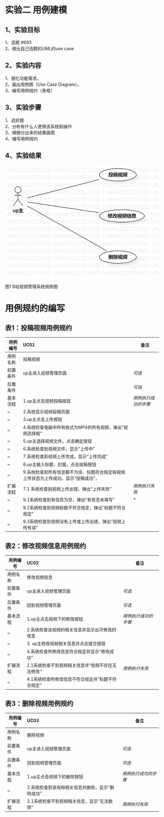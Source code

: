 # 实验二 用例建模

##  1、实验目标

1、选题 #693  
2、做出自己选题的UML的use case

##  2、实验内容

1、细化功能需求。      
2、画出用例图（Use Case Diagram）。      
3、编写用例规约（表格）    

##  3、实验步骤

1、选好题  
2、分析有什么人使用该系统和操作  
3、根据分出来的结果画图  
4、编写用例规约

##  4、实验结果

![用例视图](./my_lab2.png)

图1 B站视频管理系统用例图

# 用例规约的编写

## 表1：投稿视频用例规约  

用例编号  | UC01 | 备注  
-|:-|-  
用例名称  | 投稿视频  |   
前置条件  | up主进入视频管理页面  | *可选*   
后置条件  |    | *可选*   
基本流程  | 1.up主点击视频投稿按钮  | *用例执行成功的步骤*   
~| 2.系统显示视频投稿页面  |  
~| 3.up主点击上传按钮  |  
~| 4.系统检查电脑中所有格式为MP4的所有视频，弹出”视频选择框“ |  
~| 5.up主选择视频文件，点击确定按钮  |   
~| 6.系统检查到视频文件，显示“上传中”  |   
~| 7.系统检查到视频上传完成，显示“上传完成”  | 
~| 8.up主输入标题、封面，点击投稿按钮 |   
~| 9.系统检查到所有信息都不为空、标题符合规定和视频上传状态为上传成功，显示“投稿成功”，   |   
扩展流程  | 7.1 系统检查到视频上传出错，弹出“上传失败”  |*用例执行失败*    
~| 9.1系统检查到有信息为空，弹出“有信息未填写”   |*  
~| 9.2系统检查到视频标题不符合规定，弹出“标题不符合规定”   |    
~| 9.3系统检查到视频没有上传或上传出错，弹出“视频上传有误”   |   

## 表2：修改视频信息用例规约  

用例编号  | UC02 | 备注  
-|:-|-  
用例名称  | 修改视频信息  |   
前置条件  | up主进入视频管理页面 | *可选*   
后置条件  |  回到视频管理页面   | *可选*   
基本流程  | 1.up主点击视频下的修改按钮  |*用例执行成功的步骤*    
~| 2.系统检查该视频的相关信息并显示出可修改的信息  |   
~| 3. up主修改视频相关信息并点击提交按钮  |   
~| 4.系统检查所修改信息符合规定并显示“修改成功”  |   
扩展流程  | 2.1系统检查不到视频相关信息并“视频不存在无法修改”   |*用例执行失败*    
~| 4.1系统检查所修改信息不符合规定并“标题不符合规定”   |  

## 表3：删除视频用例规约  

用例编号  | UC03 | 备注  
-|:-|-  
用例名称  | 删除视频  |   
前置条件  | up主进入视频管理页面 | *可选*   
后置条件  | 回到视频管理页面    | *可选*   
基本流程  | 1.up主点击视频下的删除按钮  |*用例执行成功的步骤*    
~| 2.系统检查到该视频相关信息并删除，显示“删除成功”  |    
扩展流程  | 2.1系统检查不到视频相关信息，显示“无法删除”   |*用例执行失败*    
